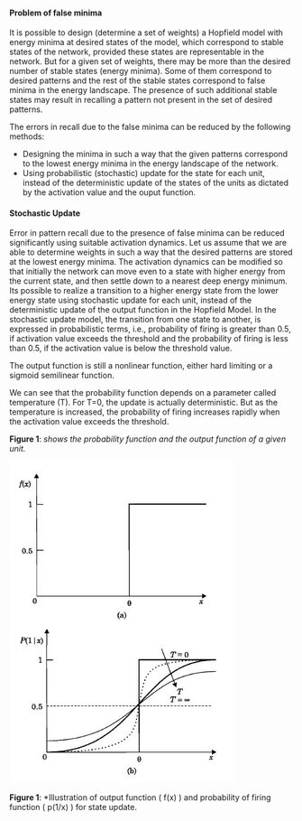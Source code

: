 #### Problem of false minima

It is possible to design (determine a set of weights) a Hopfield model with energy minima at desired states of the model, which correspond to stable states of the network, provided these states are representable in the network.
But for a given set of weights, there may be more than the desired number of stable states (energy minima). Some of them correspond to desired patterns and the rest of the stable states correspond to false minima in the energy landscape. The presence of such additional stable states may result in recalling a pattern not present in the set of desired patterns.

The errors in recall due to the false minima can be reduced by the following methods:

- Designing the minima in such a way that the given patterns correspond to the lowest energy minima in the energy landscape of the network.
- Using probabilistic (stochastic) update for the state for each unit, instead of the deterministic update of the states of the units as dictated by the activation value and the ouput function.

#### Stochastic Update

Error in pattern recall due to the presence of false minima can be reduced significantly using suitable activation dynamics. Let us assume that we are able to determine weights in such a way that the desired patterns are stored at the lowest energy minima. The activation dynamics can be modified so that initially the network can move even to a state with higher energy from the current state, and then settle down to a nearest deep energy minimum. Its possible to realize a transition to a higher energy state from the lower energy state using stochastic update for each unit, instead of the deterministic update of the output function in the Hopfield Model. In the stochastic update model, the transition from one state to another, is expressed in probabilistic terms, i.e., probability of firing is greater than 0.5, if activation value exceeds the threshold and the probability of firing is less than 0.5, if the activation value is below the threshold value.

The output function is still a nonlinear function, either hard limiting or a sigmoid semilinear function.

We can see that the probability function depends on a parameter called temperature (T). For T=0, the update is actually deterministic. But as the temperature is increased, the probability of firing increases rapidly when the activation value exceeds the threshold.

**Figure 1**: *shows the probability function and the output function of a given unit.*

<img src="images/probabilistic_update.jpg">


**Figure 1**: *Illustration of output function \( f(x) \) and probability of firing function \( p(1/x) \) for state update.